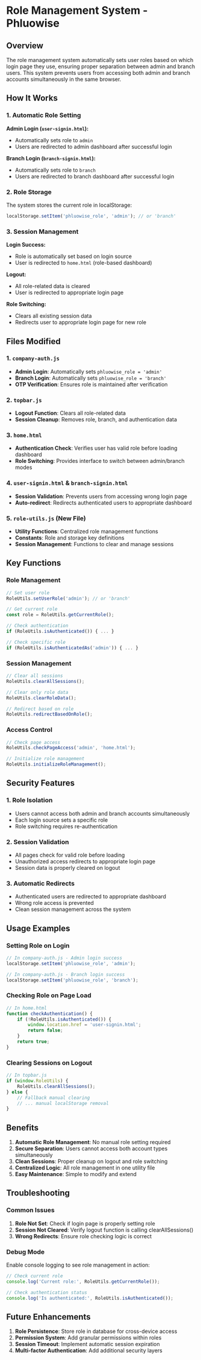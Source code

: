 # Role Management System - Phluowise

## Overview

The role management system automatically sets user roles based on which login page they use, ensuring proper separation between admin and branch users. This system prevents users from accessing both admin and branch accounts simultaneously in the same browser.

## How It Works

### 1. Automatic Role Setting

**Admin Login (`user-signin.html`):**
- Automatically sets role to `admin`
- Users are redirected to admin dashboard after successful login

**Branch Login (`branch-signin.html`):**
- Automatically sets role to `branch`
- Users are redirected to branch dashboard after successful login

### 2. Role Storage

The system stores the current role in localStorage:
```javascript
localStorage.setItem('phluowise_role', 'admin'); // or 'branch'
```

### 3. Session Management

**Login Success:**
- Role is automatically set based on login source
- User is redirected to `home.html` (role-based dashboard)

**Logout:**
- All role-related data is cleared
- User is redirected to appropriate login page

**Role Switching:**
- Clears all existing session data
- Redirects user to appropriate login page for new role

## Files Modified

### 1. `company-auth.js`
- **Admin Login**: Automatically sets `phluowise_role = 'admin'`
- **Branch Login**: Automatically sets `phluowise_role = 'branch'`
- **OTP Verification**: Ensures role is maintained after verification

### 2. `topbar.js`
- **Logout Function**: Clears all role-related data
- **Session Cleanup**: Removes role, branch, and authentication data

### 3. `home.html`
- **Authentication Check**: Verifies user has valid role before loading dashboard
- **Role Switching**: Provides interface to switch between admin/branch modes

### 4. `user-signin.html` & `branch-signin.html`
- **Session Validation**: Prevents users from accessing wrong login page
- **Auto-redirect**: Redirects authenticated users to appropriate dashboard

### 5. `role-utils.js` (New File)
- **Utility Functions**: Centralized role management functions
- **Constants**: Role and storage key definitions
- **Session Management**: Functions to clear and manage sessions

## Key Functions

### Role Management
```javascript
// Set user role
RoleUtils.setUserRole('admin'); // or 'branch'

// Get current role
const role = RoleUtils.getCurrentRole();

// Check authentication
if (RoleUtils.isAuthenticated()) { ... }

// Check specific role
if (RoleUtils.isAuthenticatedAs('admin')) { ... }
```

### Session Management
```javascript
// Clear all sessions
RoleUtils.clearAllSessions();

// Clear only role data
RoleUtils.clearRoleData();

// Redirect based on role
RoleUtils.redirectBasedOnRole();
```

### Access Control
```javascript
// Check page access
RoleUtils.checkPageAccess('admin', 'home.html');

// Initialize role management
RoleUtils.initializeRoleManagement();
```

## Security Features

### 1. Role Isolation
- Users cannot access both admin and branch accounts simultaneously
- Each login source sets a specific role
- Role switching requires re-authentication

### 2. Session Validation
- All pages check for valid role before loading
- Unauthorized access redirects to appropriate login page
- Session data is properly cleared on logout

### 3. Automatic Redirects
- Authenticated users are redirected to appropriate dashboard
- Wrong role access is prevented
- Clean session management across the system

## Usage Examples

### Setting Role on Login
```javascript
// In company-auth.js - Admin login success
localStorage.setItem('phluowise_role', 'admin');

// In company-auth.js - Branch login success  
localStorage.setItem('phluowise_role', 'branch');
```

### Checking Role on Page Load
```javascript
// In home.html
function checkAuthentication() {
    if (!RoleUtils.isAuthenticated()) {
        window.location.href = 'user-signin.html';
        return false;
    }
    return true;
}
```

### Clearing Sessions on Logout
```javascript
// In topbar.js
if (window.RoleUtils) {
    RoleUtils.clearAllSessions();
} else {
    // Fallback manual clearing
    // ... manual localStorage removal
}
```

## Benefits

1. **Automatic Role Management**: No manual role setting required
2. **Secure Separation**: Users cannot access both account types simultaneously
3. **Clean Sessions**: Proper cleanup on logout and role switching
4. **Centralized Logic**: All role management in one utility file
5. **Easy Maintenance**: Simple to modify and extend

## Troubleshooting

### Common Issues

1. **Role Not Set**: Check if login page is properly setting role
2. **Session Not Cleared**: Verify logout function is calling clearAllSessions()
3. **Wrong Redirects**: Ensure role checking logic is correct

### Debug Mode

Enable console logging to see role management in action:
```javascript
// Check current role
console.log('Current role:', RoleUtils.getCurrentRole());

// Check authentication status
console.log('Is authenticated:', RoleUtils.isAuthenticated());
```

## Future Enhancements

1. **Role Persistence**: Store role in database for cross-device access
2. **Permission System**: Add granular permissions within roles
3. **Session Timeout**: Implement automatic session expiration
4. **Multi-factor Authentication**: Add additional security layers

